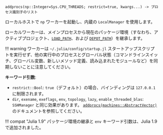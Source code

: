 ```
addprocs(np::Integer=Sys.CPU_THREADS; restrict=true, kwargs...) -> プロセス識別子のリスト
```

ローカルホストで `np` ワーカーを起動し、内蔵の `LocalManager` を使用します。

ローカルワーカーは、メインプロセスから現在のパッケージ環境（すなわち、アクティブプロジェクト、[`LOAD_PATH`](@ref)、および [`DEPOT_PATH`](@ref)）を継承します。

!!! warning
    ワーカーは `~/.julia/config/startup.jl` スタートアップスクリプトを実行せず、他の実行中のプロセスとグローバル状態（コマンドラインスイッチ、グローバル変数、新しいメソッド定義、読み込まれたモジュールなど）を同期しないことに注意してください。


**キーワード引数**:

  * `restrict::Bool`: `true`（デフォルト）の場合、バインディングは `127.0.0.1` に制限されます。
  * `dir`, `exename`, `exeflags`, `env`, `topology`, `lazy`, `enable_threaded_blas`: `SSHManager` と同じ効果があります。 [`addprocs(machines::AbstractVector)`](@ref) のドキュメントを参照してください。

!!! compat "Julia 1.9"
    パッケージ環境の継承と `env` キーワード引数は、Julia 1.9 で追加されました。

